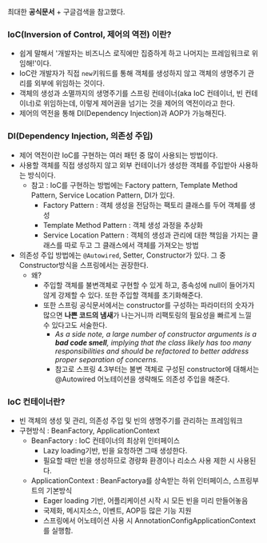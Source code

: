 최대한 **공식문서** + 구글검색을 참고했다.
### IoC(Inversion of Control, 제어의 역전) 이란?
- 쉽게 말해서 '개발자는 비즈니스 로직에만 집증하게 하고 나머지는 프레임워크로 위임해!'이다.
- IoC란 개발자가 직접 ```new```키워드를 통해 객체를 생성하지 않고 객체의 생명주기 관리를 외부에 위임하는 것이다.
- 객체의 생성과 소멸까지의 생명주기를 스프링 컨테이너(aka IoC 컨테이너, 빈 컨테이너)로 위임하는데, 이렇게 제어권을 넘기는 것을 제어의 역전이라고 한다.
- 제어의 역전을 통해 DI(Dependency Injection)과 AOP가 가능해진다.

### DI(Dependency Injection, 의존성 주입)
- 제어 역전이란 IoC를 구현하는 여러 패턴 중 많이 사용되는 방법이다.
- 사용할 객체를 직접 생성하지 않고 외부 컨테이너가 생성한 객체를 주입받아 사용하는 방식이다.
  - 참고 : IoC를 구현하는 방법에는 Factory pattern, Template Method Pattern, Service Location Pattern, DI가 있다.
    - Factory Pattern : 객체 생성을 전담하는 팩토리 클래스를 두어 객체를 생성
    - Template Method Pattern : 객체 생성 과정을 추상화
    - Service Location Pattern : 객체의 생성과 관리에 대한 책임을 가지는 클래스를 따로 두고 그 클래스에서 객체를 가져오는 방법
- 의존성 주입 방법에는 ```@Autowired```, Setter, Constructor가 있다. 그 중 Constructor방식을 스프링에서는 권장한다.
  - 왜?
    - 주입할 객체를 불변객체로 구현할 수 있게 하고, 종속성에 null이 들어가지 않게 강제할 수 있다. 또한 주입할 객체를 초기화해준다. 
    - 또한 스프링 공식문서에서는 constructor를 구성하는 파라미터의 숫자가 많으면 **나쁜 코드의 냄새**가 나는거니까 리팩토링의 필요성을 빠르게 느낄 수 있다고도 서술한다.
      - _As a side note, a large number of constructor arguments is a **bad code smell**, implying that the class likely has too many responsibilities and should be refactored to better address proper separation of concerns._
      - 참고로 스프링 4.3부터는 불변 객체로 구성된 constructor에 대해서는 @Autowired 어노테이션을 생략해도 의존성 주입을 해준다.

### IoC 컨테이너란?
- 빈 객체의 생성 및 관리, 의존성 주입 및 빈의 생명주기를 관리하는 프레임워크
- 구현방식 : BeanFactory, ApplicationContext
  - BeanFactory : IoC 컨테이너의 최상위 인터페이스
    - Lazy loading기반, 빈을 요청하면 그때 생성한다.
    - 필요할 때만 빈을 생성하므로 경량화 환경이나 리소스 사용 제한 시 사용된다.
  - ApplicationContext : BeanFactorya를 상속받는 하위 인터페이스, 스프링부트의 기본방식
    - Eager loading 기반, 어플리케이션 시작 시 모든 빈을 미리 만들어놓음
    - 국제화, 메시지소스, 이벤트, AOP등 많은 기능 지원
    - 스프링에서 어노테이션 사용 시 AnnotationConfigApplicationContext를 실행함.